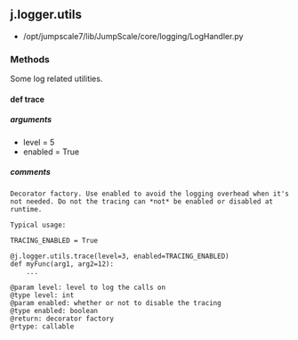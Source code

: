 ## j.logger.utils

- /opt/jumpscale7/lib/JumpScale/core/logging/LogHandler.py

### Methods

Some log related utilities.

#### def trace 
##### arguments

- level = 5
- enabled = True

##### comments

```
Decorator factory. Use enabled to avoid the logging overhead when it's
not needed. Do not the tracing can *not* be enabled or disabled at
runtime.

Typical usage:

TRACING_ENABLED = True

@j.logger.utils.trace(level=3, enabled=TRACING_ENABLED)
def myFunc(arg1, arg2=12):
    ...

@param level: level to log the calls on
@type level: int
@param enabled: whether or not to disable the tracing
@type enabled: boolean
@return: decorator factory
@rtype: callable

```

